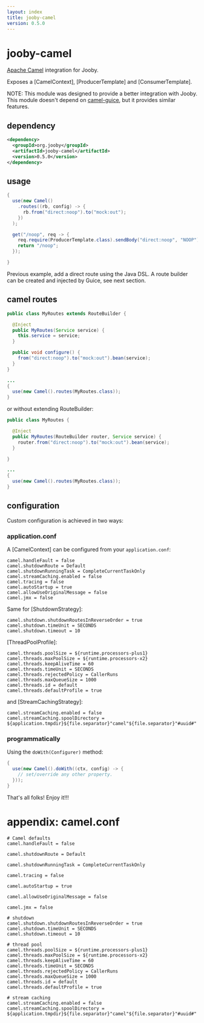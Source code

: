```yaml
---
layout: index
title: jooby-camel
version: 0.5.0
---
```


# jooby-camel

[Apache Camel](http://camel.apache.org) integration for Jooby.

Exposes a [CamelContext], [ProducerTemplate] and [ConsumerTemplate].

NOTE: This module was designed to provide a better integration with Jooby. This module doesn't
depend on [camel-guice](http://camel.apache.org/guice.html), but it provides similar features.

## dependency

```xml
<dependency>
  <groupId>org.jooby</groupId>
  <artifactId>jooby-camel</artifactId>
  <version>0.5.0</version>
</dependency>
```

## usage

```java
{
  use(new Camel()
    .routes((rb, config) -> {
      rb.from("direct:noop").to("mock:out");
    })
  );

  get("/noop", req -> {
    req.require(ProducerTemplate.class).sendBody("direct:noop", "NOOP");
    return "/noop";
  });

}
```

Previous example, add a direct route using the Java DSL. A route builder can be created and
injected by Guice, see next section.

## camel routes

```java
public class MyRoutes extends RouteBuilder {

  @Inject
  public MyRoutes(Service service) {
    this.service = service;
  }

  public void configure() {
    from("direct:noop").to("mock:out").bean(service);
  }
}

...
{
  use(new Camel().routes(MyRoutes.class));
}
```

or without extending RouteBuilder:

```java
public class MyRoutes {

  @Inject
  public MyRoutes(RouteBuilder router, Service service) {
    router.from("direct:noop").to("mock:out").bean(service);
  }

}

...
{
  use(new Camel().routes(MyRoutes.class));
}
```

## configuration

Custom configuration is achieved in two ways:

### application.conf

A [CamelContext] can be configured from your ```application.conf```:

```properties
camel.handleFault = false
camel.shutdownRoute = Default
camel.shutdownRunningTask = CompleteCurrentTaskOnly
camel.streamCaching.enabled = false
camel.tracing = false
camel.autoStartup = true
camel.allowUseOriginalMessage = false
camel.jmx = false
```

Same for [ShutdownStrategy]:

```properties
camel.shutdown.shutdownRoutesInReverseOrder = true
camel.shutdown.timeUnit = SECONDS
camel.shutdown.timeout = 10
```

[ThreadPoolProfile]:

```properties
camel.threads.poolSize = ${runtime.processors-plus1}
camel.threads.maxPoolSize = ${runtime.processors-x2}
camel.threads.keepAliveTime = 60
camel.threads.timeUnit = SECONDS
camel.threads.rejectedPolicy = CallerRuns
camel.threads.maxQueueSize = 1000
camel.threads.id = default
camel.threads.defaultProfile = true
```

and [StreamCachingStrategy]:

```properties
camel.streamCaching.enabled = false
camel.streamCaching.spoolDirectory = ${application.tmpdir}${file.separator}"camel"${file.separator}"#uuid#"
```

### programmatically

Using the ```doWith(Configurer)``` method:

```java
{
  use(new Camel().doWith((ctx, config) -> {
    // set/override any other property.
  }));
}
```

That's all folks! Enjoy it!!!

# appendix: camel.conf
```properties
# Camel defaults
camel.handleFault = false

camel.shutdownRoute = Default

camel.shutdownRunningTask = CompleteCurrentTaskOnly

camel.tracing = false

camel.autoStartup = true

camel.allowUseOriginalMessage = false

camel.jmx = false

# shutdown
camel.shutdown.shutdownRoutesInReverseOrder = true
camel.shutdown.timeUnit = SECONDS
camel.shutdown.timeout = 10

# thread pool
camel.threads.poolSize = ${runtime.processors-plus1}
camel.threads.maxPoolSize = ${runtime.processors-x2}
camel.threads.keepAliveTime = 60
camel.threads.timeUnit = SECONDS
camel.threads.rejectedPolicy = CallerRuns
camel.threads.maxQueueSize = 1000
camel.threads.id = default
camel.threads.defaultProfile = true

# stream caching
camel.streamCaching.enabled = false
camel.streamCaching.spoolDirectory = ${application.tmpdir}${file.separator}"camel"${file.separator}"#uuid#"

```


